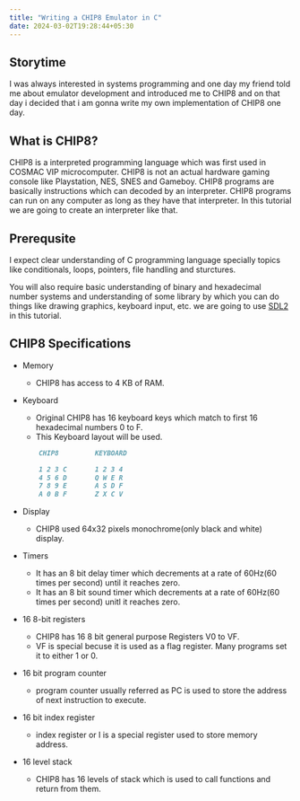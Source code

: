 ```yaml
---
title: "Writing a CHIP8 Emulator in C"
date: 2024-03-02T19:28:44+05:30
---
```


## Storytime
I was always interested in systems programming and one day my friend told me about emulator development and introduced me to CHIP8 and on that day i decided that i am gonna write my own implementation of CHIP8 one day.

## What is CHIP8?
CHIP8 is a interpreted programming language which was first used in COSMAC VIP microcomputer. CHIP8 is not an actual hardware gaming console like Playstation, NES, SNES and Gameboy. CHIP8 programs are basically instructions which can decoded by an interpreter. CHIP8 programs can run on any computer as long as they have that interpreter. In this tutorial we are going to create an interpreter like that.

## Prerequsite
I expect clear understanding of C programming language specially topics like conditionals, loops, pointers, file handling and sturctures.

You will also require basic understanding of binary and hexadecimal number systems and understanding of some library by which you can do things like drawing graphics, keyboard input, etc. we are going to use [SDL2](https://www.libsdl.org/) in this tutorial.

## CHIP8 Specifications

- Memory
    - CHIP8 has access to 4 KB of RAM.

- Keyboard
    - Original CHIP8 has 16 keyboard keys which match to first 16 hexadecimal numbers 0 to F.
    - This Keyboard layout will be used.
    ```markdown
        CHIP8         KEYBOARD

        1 2 3 C       1 2 3 4
        4 5 6 D       Q W E R
        7 8 9 E       A S D F
        A 0 B F       Z X C V
    ```
- Display
    - CHIP8 used 64x32 pixels monochrome(only black and white) display.

- Timers
    - It has an 8 bit delay timer which decrements at a rate of 60Hz(60 times per second) until it reaches zero.
    - It has an 8 bit sound timer which decrements at a rate of 60Hz(60 times per second) unitl it reaches zero.

- 16 8-bit registers
    - CHIP8 has 16 8 bit general purpose Registers V0 to VF.
    - VF is special becuse it is used as a flag register. Many programs set it to either 1 or 0.

- 16 bit program counter
    - program counter usually referred as PC is used to store the address of next instruction to execute.

- 16 bit index register
    - index register or I is a special register used to store memory address.

- 16 level stack
    - CHIP8 has 16 levels of stack which is used to call functions and return from them.

